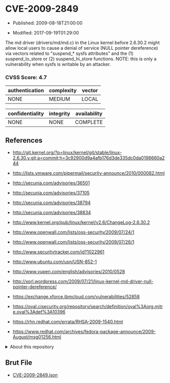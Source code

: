 # CVE-2009-2849

- Published: 2009-08-18T21:00:00

- Modified: 2017-09-19T01:29:00

The md driver (drivers/md/md.c) in the Linux kernel before 2.6.30.2 might allow local users to cause a denial of service (NULL pointer dereference) via vectors related to "suspend_* sysfs attributes" and the (1) suspend_lo_store or (2) suspend_hi_store functions.  NOTE: this is only a vulnerability when sysfs is writable by an attacker.

### CVSS Score: **4.7**

| authentication | complexity | vector |
| --- | --- | --- |
| NONE | MEDIUM | LOCAL |

| confidentiality | integrity | availability |
| --- | --- | --- |
| NONE | NONE | COMPLETE |

## References

* http://git.kernel.org/?p=linux/kernel/git/stable/linux-2.6.30.y.git;a=commit;h=3c92900d9a4afb176d3de335dc0da0198660a244

* http://lists.vmware.com/pipermail/security-announce/2010/000082.html

* http://secunia.com/advisories/36501

* http://secunia.com/advisories/37105

* http://secunia.com/advisories/38794

* http://secunia.com/advisories/38834

* http://www.kernel.org/pub/linux/kernel/v2.6/ChangeLog-2.6.30.2

* http://www.openwall.com/lists/oss-security/2009/07/24/1

* http://www.openwall.com/lists/oss-security/2009/07/26/1

* http://www.securitytracker.com/id?1022961

* http://www.ubuntu.com/usn/USN-852-1

* http://www.vupen.com/english/advisories/2010/0528

* http://xorl.wordpress.com/2009/07/21/linux-kernel-md-driver-null-pointer-dereference/

* https://exchange.xforce.ibmcloud.com/vulnerabilities/52858

* https://oval.cisecurity.org/repository/search/definition/oval%3Aorg.mitre.oval%3Adef%3A10396

* https://rhn.redhat.com/errata/RHSA-2009-1540.html

* https://www.redhat.com/archives/fedora-package-announce/2009-August/msg01256.html

<details>
<summary>About this repository</summary> 

  This repository is part of the project [Live Hack CVE](https://github.com/Live-Hack-CVE). Main website can be found [www.live-hack.org](https://www.live-hack.org) 
  
  Made by [Sn0wAlice](https://github.com/Sn0wAlice) for the people that care about security and need to have a feed of the latest CVEs. Hope you enjoy it, don't forget to star the repo and follow me on [Twitter](https://twitter.com/Sn0wAlice) and [Github](https://github.com/Sn0wAlice). And that is my [personnal website](https://www.alice-snow.me/)

  - [Home Page](https://github.com/Live-Hack-CVE)
  - [Framework](https://github.com/Live-Hack-CVE/cve-framework)
  - [CVE database](https://github.com/Live-Hack-CVE/full_database)
  - [Changelog](https://github.com/Live-Hack-CVE/Changelog)
</details>

## Brut File

* [CVE-2009-2849.json](https://raw.githubusercontent.com/Live-Hack-CVE/full_database/main/cves/2009/CVE-2009-2849.json)

